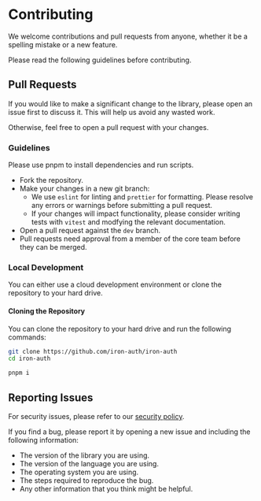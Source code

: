 # Contributing

We welcome contributions and pull requests from anyone, whether it be a spelling mistake or a new feature.

Please read the following guidelines before contributing.

## Pull Requests

If you would like to make a significant change to the library, please open an issue first to discuss it. This will help us avoid any wasted work.

Otherwise, feel free to open a pull request with your changes.

### Guidelines

Please use pnpm to install dependencies and run scripts.

- Fork the repository.
- Make your changes in a new git branch:
  - We use `eslint` for linting and `prettier` for formatting. Please resolve any errors or warnings before submitting a pull request.
  - If your changes will impact functionality, please consider writing tests with `vitest` and modfying the relevant documentation.
- Open a pull request against the `dev` branch.
- Pull requests need approval from a member of the core team before they can be merged.

### Local Development

You can either use a cloud development environment or clone the repository to your hard drive.

#### Cloning the Repository

You can clone the repository to your hard drive and run the following commands:

```bash
git clone https://github.com/iron-auth/iron-auth
cd iron-auth

pnpm i
```

## Reporting Issues

For security issues, please refer to our [security policy](https://github.com/iron-auth/iron-auth/blob/main/SECURITY.md).

If you find a bug, please report it by opening a new issue and including the following information:

- The version of the library you are using.
- The version of the language you are using.
- The operating system you are using.
- The steps required to reproduce the bug.
- Any other information that you think might be helpful.
